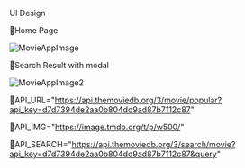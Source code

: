 
UI Design

🔵Home Page


![MovieAppImage](https://user-images.githubusercontent.com/66914300/149370624-ca1a7814-44be-4937-86d4-5a810d0f6f93.PNG)




🔵Search Result with modal



![MovieAppImage2](https://user-images.githubusercontent.com/66914300/149370693-3adbc3e0-a108-46c9-a8dc-85660f04821f.PNG)

📌API_URL="https://api.themoviedb.org/3/movie/popular?api_key=d7d7394de2aa0b804dd9ad87b7112c87"

📌API_IMG="https://image.tmdb.org/t/p/w500/"

📌API_SEARCH="https://api.themoviedb.org/3/search/movie?api_key=d7d7394de2aa0b804dd9ad87b7112c87&query"
